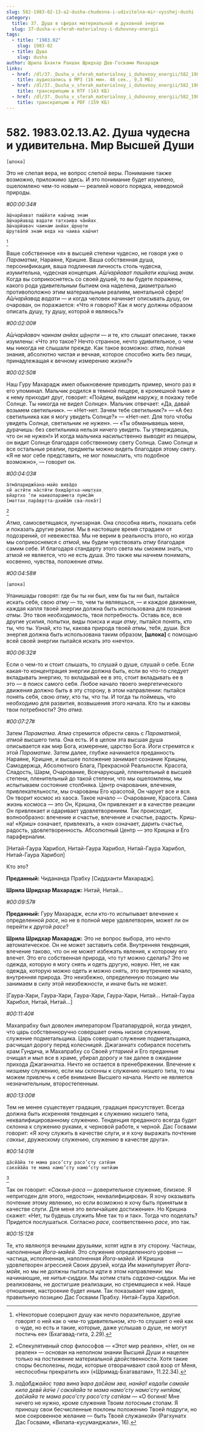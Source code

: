 ```yaml
---
slug: 582-1983-02-13-a2-dusha-chudesna-i-udivitelna-mir-vysshej-dushi
category:
  title: 37. Душа в сферах материальной и духовной энергии
  slug: 37-dusha-v-sferah-materialnoy-i-duhovnoy-energii
tags:
  - title: "1983.02"
    slug: 1983-02
  - title: Душа
    slug: dusha
author: Шрила Бхакти Ракшак Шридхар Дев-Госвами Махарадж
links:
  - href: /dl/37._Dusha_v_sferah_materialnoy_i_duhovnoy_energii/582_1983.02.13.A2_SridharMj_Dusha_chudesna_i_udivitelna_Mir_Vysshej_Dushi.mp3
    title: аудиозапись в MP3 (16 мин. 48 сек., 9,3 МБ)
  - href: /dl/37._Dusha_v_sferah_materialnoy_i_duhovnoy_energii/582_1983.02.13.A2_SridharMj_Dusha_chudesna_i_udivitelna_Mir_Vysshej_Dushi.rtf
    title: транскрипцию в RTF (143 КБ)
  - href: /dl/37._Dusha_v_sferah_materialnoy_i_duhovnoy_energii/582_1983.02.13.A2_SridharMj_Dusha_chudesna_i_udivitelna_Mir_Vysshej_Dushi.pdf
    title: транскрипцию в PDF (159 КБ)
---
```


# 582. 1983.02.13.A2. Душа чудесна и удивительна. Мир Высшей Души

    [шлока]

Это не слепая вера, не вопрос слепой веры. Понимание также возможно, приложимо здесь. И это понимание будет изумлено, ошеломлено чем-то новым — реалией нового порядка, неведомой природы.

*#00:00:34#*

    а̄ш́чарйават паш́йати каш́чид энам
    а̄ш́чарйавад вадати татхаива ча̄нйах̣
    а̄ш́чарйавач чаинам анйах̣ ш́р̣н̣оти
    ш́рутва̄пй энам̇ веда на чаива каш́чит
[^_ftn1]

Ваше собственное «я» в высшей степени чудесно, не говоря уже о *Параматме*, Нараяне, Кришне. Ваша собственная душа, персонификация, ваша подлинная личность столь чудесна, изумительна, чудесная концепция. *А̄ш́чарйават паш́йати каш́чид энам*. Когда вы соприкоснетесь со своей душей, то вы будете поражены, какого рода удивительным бытием она наделена, диаметрально противоположно этим материальным реалиям, ментальной сфере! *А̄ш́чарйавад вадати* — и когда человек начинает описывать душу, он очарован, он поражается: «Что я говорю? Как я могу должны образом описать душу, ту душу, которой я являюсь?»

*#00:02:00#*

*А̄ш́чарйавач чаинам анйах̣ ш́р̣н̣оти* — и те, кто слышат описание, также изумлены: «Что это такое? Нечто странное, нечто удивительное, о чем мы никогда не слышали прежде. Как такое возможно: *атма*, полная знания, абсолютно чистая и вечная, которое способно жить без пищи, принадлежащая к вечному измерению жизни?»

*#00:02:50#*

Наш Гуру Махарадж имел обыкновение приводить пример, много раз я его упоминал. Мальчик родился в темной пещере, в кромешной тьме и к нему приходит друг, говорит: «Пойдем, выйдем наружу, я покажу тебе Солнце. Ты никогда не видел Солнце». Мальчик отвечает: «Да, давай возьмем светильник». — «Нет-нет. Зачем тебе светильник?» — «А без светильника как я могу увидеть Солнце?» — «Нет-нет. Для того чтобы увидеть Солнце, светильник не нужен». — «Ты обманываешь меня, дурачишь: без светильника нельзя ничего увидеть. Ты утверждаешь, что он не нужен!» И когда мальчика насильственно выводят из пещеры, он видит Солнце благодаря собственному свету Солнца. Само Солнце и все остальные реалии, предметы можно видеть благодаря этому свету. «Я не мог себе представить, не мог помыслить, что подобное возможно», — говорит он.

*#00:04:03#*

    а̄тма̄париджн̃ана-майо вива̄до
    хй астӣти на̄стӣти бхида̄ртха-ниш̣т̣хах̣
    вйартхо ‘пи наивопарамета пум̇са̄м̇
    [маттах̣ пара̄вр̣тта-дхийа̄м̇ сва-лока̄т]
[^_ftn2]

*Атма*, самосветящаяся, лучезарная. Она способна явить, показать себя и показать другие реалии. Мы в настоящее время страдаем от подозрений, от невежества. Мы не верим в реальность этого, но когда мы соприкоснемся с *атмой*, мы будем чувствовать *атму* благодаря самим себе. И благодаря стандарту этого света мы сможем знать, что атмой не является, что не есть душа. Это также мы начнем понимать, косвенно, чувства, положение *атмы*.

*#00:04:58#*

    [шлока]

Упанишады говорят: где бы ты ни был, кем бы ты ни был, пытайся искать себя, свою *атму* — то, чем ты являешься, — и каждое движение, каждая капля твоей энергии должна быть использована для познания *атмы*. Это твоя необходимость, твоя потребность. Оставь все, все другие усилия, попытки, виды поиска и ищи *атму*, пытайся понять, кто ты, что ты. Узнай, кто ты, какова природа твоей *атмы*, тебя, души. Вся энергия должна быть использована таким образом, **[шлока]** с помощью всей своей энергии пытайся искать это «нечто».

*#00:06:32#*

Если о чем-то и стоит слышать, то слушай о душе, слушай о себе. Если какая-то концентрация энергии должна быть, если во что-то следует вкладывать энергию, то вкладывай ее в это, стоит вкладывать ее в это — в поиск самого себя. Любое начало твоего энергетического движения должно быть в эту сторону, в этом направлении: пытайся понять себя, свою *атму*, кто ты, что ты. И тогда ты поймешь, что необходимо для развития, возвышения этого начала. Кто ты и каковы твои потребности? Это *атма*.

*#00:07:27#*

Затем *Параматма*. *Атма* стремится обрести связь с *Параматмой*, *атмой* высшего типа. Она есть. И в целом эта высшая душа описывается как мир Бога, измерение, царство Бога. Йоги стремятся к этой *Параматме*. Затем далее, глубже начинается преданность Нараяне, Кришне, и высшее положение занимает сознание Кришны, Самодержца, Абсолютного Блага, Прекрасной Реальности. Красота, Сладость, Шарм, Очарование, Всечарующий, пленительный в высшей степени, пленительный до такой степени, что мы ошеломлены, мы испытываем состояние столбняка. Центр очарования, влечения, привлекательности, мы очарованы Его красотой, Он чарует все и вся. Он творит космос из хаоса. Такое начало — Очарование, Красота. Сама жизнь космоса — это Он, Кришна, Он привлекает и в качестве реакции Он привлекает и одаривает удовлетворением. Так происходит, волнообразно: влечение и счастье, влечение и счастье, радость. Криш-на! «*Криш*» означает, привлекать, а «*на*» означает, дарить счастье, радость, удовлетворенность. Абсолютный Центр — это Кришна и Его параферналии.

[Нитай-Гаура Харибол, Нитай-Гаура Харибол, Нитай-Гаура Харибол, Нитай-Гаура Харибол]

Кто это?

**Преданный:** Чидананда Прабху [Сиддханти Махарадж].

**Шрила Шридхар Махарадж:** Нитай, Нитай…

*#00:09:57#*

**Преданный:** Гуру Махарадж, если кто-то испытывает влечение к определенной *расе*, но не в полной мере удовлетворен, может ли он перейти к другой *расе*?

**Шрила Шридхар Махарадж:** Это не вопрос выбора, это нечто автоматическое. Он не может заставить себя. Внутренняя тенденция, влечение таково, что он не может избежать явления, к которому его влечет. Это его собственная природа, что тут можно сделать? Это не одежда, которую я могу снять и одеть другую, новую. Нет, не как одежда, которую можно одеть и можно снять, это внутреннее начало, внутренняя природа. Это неизбежно, определенную позицию мы занимаем в силу этой неизбежности, и иначе быть не может.

[Гаура-Хари, Гаура-Хари, Гаура-Хари, Гаура-Хари, Нитай… Нитай-Гаура Харибол, Нитай, Нитай…]

*#00:11:40#*

Махапрабху был доволен императором Пратапарудрой, когда увидел, что царь собственноручно совершает очень низкое служение, служение подметальщика. Царь совершал служение подметальщика, расчищал дорогу перед колесницей. Джаганнатх собирался посетить храм Гундича, и Махапрабху со Своей *уттарией* и Его преданные очищал и мыл все в храме, убирал дорогу и так далее в ожидании прихода Джаганнатха. Ничто не остается в пренебрежении. Влечение к низшему служению, если мы склонны к служению низшего типа, то мы можем привлечь к себе внимание Высшего начала. Ничто не является незначительным, второстепенным.

*#00:13:00#*

Тем не менее существует градация, градация присутствует. Всегда должна быть искренняя тенденция к служению низшего типа, неквалифицированному служению. Тенденция преданного всегда будет склонна к служению руками, к черновой работе, к черной. Дас Госвами говорит: «Я хочу служить в качестве слуги, и я хочу выражать почтение *сакхье*, дружескому служению, служению в качестве друга».

*#00:14:01#*

    да̄сйа̄йа те мама расo’сту расo’сту сатйам
    сакхйа̄йа те мама намo’сту намo’сту нитйам̇
[^_ftn3]

Так он говорит: «*Сакхья-раса* — доверительное служение, близкое. Я непригоден для этого, недостоин, неквалифицирован. Я хочу оказывать почтение этому явлению, но если возможно я хочу быть принятым в качестве слуги. Для меня это величайшее достижение». Но Кришна скажет: «Нет, ты будешь служить Мне так то и так». Тогда что поделать? Придется послушаться. Согласно *расе*, соответственно *расе*, это так.

*#00:15:12#*

Те, кто являются вечными друзьями, хотят идти в эту сторону. Частицы, наполненные *Йога-майей*. Это служение определенного уровня — частица, исполненная, наполненная *Йога-майей*. И Кришна удовлетворен агрессией Своих друзей, когда Им манипулирует *Йога-майя*, но мы не должны пытаться идти в этом направлении: мы начинающие, не *нитья-сиддхи*. Мы хотим стать *садхана-сиддхи*. Мы не реализованы, не достигшие реализации, но стремящиеся к ней. Наше отношение, настроение будет иным. Так показывает нам идеал, правильную позицию Дас Госвами Прабху. Нитай-Гаура Харибол.



[^_ftn1]: «Некоторые созерцают душу как нечто поразительное, другие говорят о ней как о чем-то удивительном, кто-то слушает о ней как о чуде, но есть и такие, которые, даже услышав о душе, не могут постичь ее» (Бхагавад-гита, 2.29).

[^_ftn2]: «Спекулятивный спор философов — «Этот мир реален», «Нет, он не реален» — основан на неполном знании Высшей Души и нацелен только на постижение материальной двойственности. Хотя такие споры бесполезны, люди, которые отворачивают свой взор от Меня, неспособны прекратить их» («Шримад-Бхагаватам», 11.22.34).

[^_ftn3]: *па̄да̄бджайос тава вина̄ вара да̄сйам эва, нанйа̄т када̄пи самайе кила девӣ йа̄че / сакхйа̄йа те мама намo’сту намo’сту нитйам̇, да̄сйа̄йа те мама расo’сту расo’сту сатйам* — «О богиня! Мне ничего не нужно, кроме служения Твоим лотосным стопам. Я приношу свои бесчисленные поклоны положению Твоей подруги, но мое сокровенное желание — быть Твоей служанкой» (Рагхунатх Дас Госвами, «Вилапа-кусуманджали», 16).

